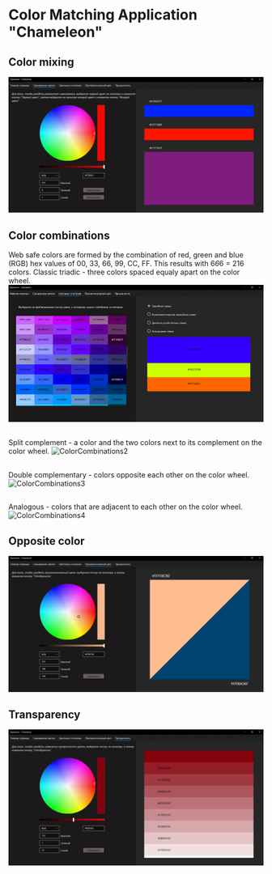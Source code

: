 # Color Matching Application "Chameleon"
## Сolor mixing
![СolorMixing](Images/ColorMixing.png)
## Color combinations
Web safe colors are formed by the combination of red, green and blue (RGB) hex values of 00, 33, 66, 99, CC, FF. This results with 6*6*6 = 216 colors.
Classic triadic - three colors spaced equaly apart on the color wheel.
![СolorCombinations1](Images/ColorCombinations1.png)
##
Split complement - a color and the two colors next to its complement on the color wheel.
![СolorCombinations2](Images/СolorCombinations2.png)
##
Double complementary - colors opposite each other on the color wheel.
![СolorCombinations3](Images/СolorCombinations3.png)
##
Analogous - colors that are adjacent to each other on the color wheel.
![СolorCombinations4](Images/СolorCombinations4.png)
## Opposite color
![OppositeColor](Images/OppositeColor.png)
## Transparency
![Transparency](Images/Ttransparency.png)
